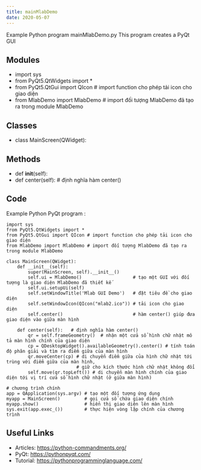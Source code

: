 ```yaml
---
title: mainMlabDemo
date: 2020-05-07
---
```

Example Python program mainMlabDemo.py
This program creates a PyQt GUI

## Modules

* import sys 
* from PyQt5.QtWidgets import *
* from PyQt5.QtGui import QIcon # import function cho phép tải icon cho giao diện 
* from MlabDemo import MlabDemo # import đối tượng MlabDemo đã tạo ra trong module MlabDemo 

## Classes

* class MainScreen(QWidget):

## Methods

* 	def __init__(self):
* 	def center(self):	# định nghĩa hàm center() 

## Code

Example Python PyQt program :

    import sys 
    from PyQt5.QtWidgets import *
    from PyQt5.QtGui import QIcon # import function cho phép tải icon cho giao diện 
    from MlabDemo import MlabDemo # import đối tượng MlabDemo đã tạo ra trong module MlabDemo 
    
    class MainScreen(QWidget):
    	def __init__(self):
    		super(MainScreen, self).__init__()
    		self.ui = MlabDemo() 				   # tạo một GUI với đối tượng là giao diện MlabDemo đã thiết kế
    		self.ui.setupUi(self)
    		self.setWindowTitle('Mlab GUI Demo')   # đặt tiêu đề cho giao diện 
    		self.setWindowIcon(QIcon("mlab2.ico")) # tải icon cho giao diện 
    		self.center()						   # hàm center() giúp đưa giao diện vào giữa màn hình 
    
    	def center(self):	# định nghĩa hàm center() 
    		qr = self.frameGeometry()  # nhận một cửa sổ hình chữ nhật mô tả màn hình chính của giao diện
    		cp = QDesktopWidget().availableGeometry().center() # tính toán độ phân giải và tìm ra điểm giữa của màn hình
    		qr.moveCenter(cp) # di chuyển điểm giữa của hình chữ nhật tới trùng với điểm giữa của màn hình, 
    						  # giữ cho kích thước hình chữ nhật không đổi
    		self.move(qr.topLeft()) # di chuyển màn hình chính của giao diện tới vị trí cửa sổ hình chữ nhật (ở giữa màn hình)
    		
    # chương trình chính 	
    app = QApplication(sys.argv) # tạo một đối tượng ứng dụng 
    myapp = MainScreen() 		 # gọi cửa sổ chứa giao diện chính 
    myapp.show()				 # hiển thị giao diện lên màn hình 
    sys.exit(app.exec_())		 # thực hiện vòng lặp chính của chương trình 

## Useful Links

- Articles: https://python-commandments.org/
- PyQt: https://pythonpyqt.com/
- Tutorial: https://pythonprogramminglanguage.com/
